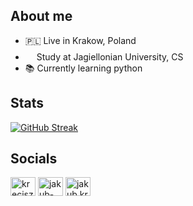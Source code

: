 ## About me
- 🇵🇱 Live in Krakow, Poland
- <img width="14" height="22" src="https://user-images.githubusercontent.com/93099511/147900026-69716fff-2473-4111-8560-4a5977f49665.png">  Study at Jagiellonian University, CS
- 📚 Currently learning python



## Stats
[![GitHub Streak](https://github-readme-streak-stats.herokuapp.com?user=JKrecisz&hide_border=true&date_format=M%20j%5B%2C%20Y%5D&background=DD272700&currStreakNum=A8A8A8&sideNums=FF912C&currStreakLabel=FF912C&sideLabels=939393&dates=8B8B8B)](https://git.io/streak-stats)

## Socials
<a href="https://fb.com/krecisz.jakub" target="blank"><img align="center" src="https://raw.githubusercontent.com/rahuldkjain/github-profile-readme-generator/master/src/images/icons/Social/facebook.svg" alt="krecisz.jakub" height="30" width="40" /></a>
<a href="https://linkedin.com/in/jakub-kręcisz-35ab24225" target="blank"><img align="center" src="https://raw.githubusercontent.com/rahuldkjain/github-profile-readme-generator/master/src/images/icons/Social/linked-in-alt.svg" alt="jakub-kręcisz-35ab24225" height="30" width="40" /></a>
<a href="https://instagram.com/jakub.krecisz" target="blank"><img align="center" src="https://raw.githubusercontent.com/rahuldkjain/github-profile-readme-generator/master/src/images/icons/Social/instagram.svg" alt="jakub.krecisz" height="30" width="40" /></a>
